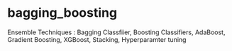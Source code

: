 # bagging_boosting
Ensemble Techniques : Bagging Classfiier, Boosting Classifiers, AdaBoost, Gradient Boosting, XGBoost, Stacking, Hyperparamter tuning
